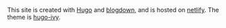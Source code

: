 This site is created with [Hugo](https://gohugo.io)  and [blogdown](https://bookdown.org/yihui/blogdown/), and is hosted on [netlify](https://app.netlify.com). The theme is [hugo-ivy](https://ivy.yihui.name).
